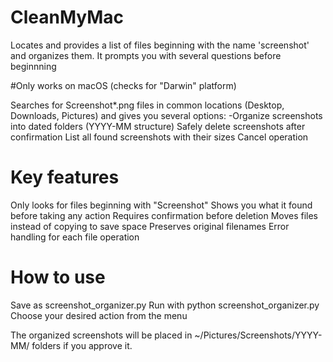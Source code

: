 # CleanMyMac
Locates and provides a list of files beginning with the name 'screenshot' and organizes them. It prompts you with several questions before beginnning

#Only works on macOS (checks for "Darwin" platform)

Searches for Screenshot*.png files in common locations (Desktop, Downloads, Pictures) and gives you several options:
-Organize screenshots into dated folders (YYYY-MM structure)
Safely delete screenshots after confirmation
List all found screenshots with their sizes
Cancel operation



# Key features
Only looks for files beginning with "Screenshot"
Shows you what it found before taking any action
Requires confirmation before deletion
Moves files instead of copying to save space
Preserves original filenames
Error handling for each file operation

# How to use
Save as screenshot_organizer.py
Run with python screenshot_organizer.py
Choose your desired action from the menu

The organized screenshots will be placed in ~/Pictures/Screenshots/YYYY-MM/ folders if you approve it.


